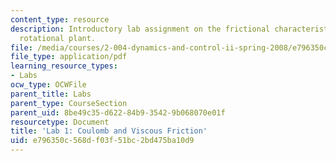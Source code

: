 ```yaml
---
content_type: resource
description: Introductory lab assignment on the frictional characteristics of the
  rotational plant.
file: /media/courses/2-004-dynamics-and-control-ii-spring-2008/e796350c568df03f51bc2bd475ba10d9_lab1.pdf
file_type: application/pdf
learning_resource_types:
- Labs
ocw_type: OCWFile
parent_title: Labs
parent_type: CourseSection
parent_uid: 8be49c35-d622-84b9-3542-9b068070e01f
resourcetype: Document
title: 'Lab 1: Coulomb and Viscous Friction'
uid: e796350c-568d-f03f-51bc-2bd475ba10d9
---
```

